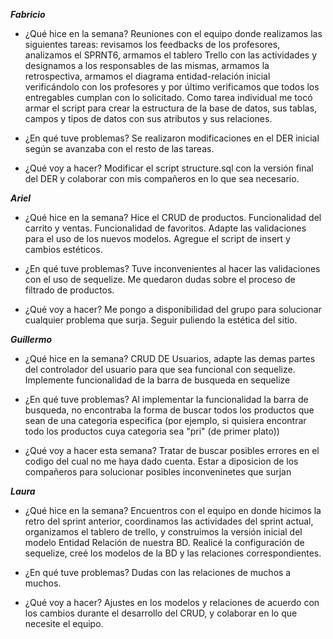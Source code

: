 ***Fabricio***

- ¿Qué hice en la semana?
    Reuniones con el equipo donde realizamos las siguientes tareas: revisamos los feedbacks de los profesores, analizamos el SPRNT6, armamos el tablero Trello con las     actividades y designamos a los responsables de las mismas, armamos la retrospectiva, armamos el diagrama entidad-relación inicial verificándolo con los profesores     y por último verificamos que todos los entregables cumplan con lo solicitado.
    Como tarea individual me tocó armar el script para crear la estructura de la base de datos, sus tablas, campos y tipos de datos con sus atributos y sus relaciones.

- ¿En qué tuve problemas?
    Se realizaron modificaciones en el DER inicial según se avanzaba con el resto de las tareas.

- ¿Qué voy a hacer?
    Modificar el script structure.sql con la versión final del DER y colaborar con mis compañeros en lo que sea necesario.


***Ariel***

- ¿Qué hice en la semana?
    Hice el CRUD de productos.
    Funcionalidad del carrito y ventas.
    Funcionalidad de favoritos.
    Adapte las validaciones para el uso de los nuevos modelos.
    Agregue el script de insert y cambios estéticos.

- ¿En qué tuve problemas?
    Tuve inconvenientes al hacer las validaciones con el uso de sequelize.
    Me quedaron dudas sobre el proceso de filtrado de productos.

- ¿Qué voy a hacer?
    Me pongo a disponibilidad del grupo para solucionar cualquier problema que surja.
    Seguir puliendo la estética del sitio.


***Guillermo***

- ¿Qué hice en la semana?
    CRUD DE Usuarios, adapte las demas partes del controlador del usuario para que sea funcional con sequelize.
    Implemente funcionalidad de la barra de busqueda en sequelize 

- ¿En qué tuve problemas?
    Al implementar la funcionalidad la barra de busqueda, no encontraba la forma de buscar todos los productos que sean de una categoria especifica (por ejemplo, si       quisiera encontrar todo los productos cuya categoria sea "pri" (de primer plato))

- ¿Qué voy a hacer esta semana?
    Tratar de buscar posibles errores en el codigo del cual no me haya dado cuenta.
    Estar a diposicion de los compañeros para solucionar posibles inconveninetes que surjan



***Laura***

- ¿Qué hice en la semana?
    Encuentros con el equipo en donde hicimos la retro del sprint anterior, coordinamos las actividades del sprint actual, organizamos el tablero de trello, y      construimos la versión inicial del modelo Entidad Relación de nuestra BD.
    Realicé la configuración de sequelize, creé los modelos de la BD y las relaciones correspondientes.

- ¿En qué tuve problemas?
    Dudas con las relaciones de muchos a muchos.

- ¿Qué voy a hacer?
    Ajustes en los modelos y relaciones de acuerdo con los cambios durante el desarrollo del CRUD, y colaborar en lo que necesite el equipo.

